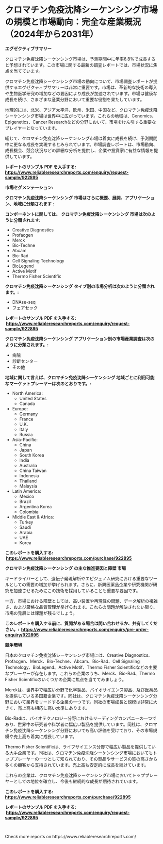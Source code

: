 <p><h1>クロマチン免疫沈降シーケンシング市場の規模と市場動向：完全な産業概況（2024年から2031年）</h1></p><p><strong>エグゼクティブサマリー</strong></p>
<p><p>クロマチン免疫沈降シーケンシング市場は、予測期間中に年率6.8%で成長すると予想されています。この市場に関する最新の調査レポートでは、市場状況に焦点を当てています。</p><p>クロマチン免疫沈降シーケンシング市場の動向について、市場調査レポートが提供するエグゼクティブサマリーは非常に重要です。市場は、革新的な技術の導入や生物医学研究の増加などの要因により成長が加速されています。市場は健康な成長を続け、さまざまな産業分野において重要な役割を果たしています。</p><p>地理的には、北米、アジア太平洋、欧州、米国、中国など、クロマチン免疫沈降シーケンシング市場は世界中に広がっています。これらの地域は、Genomics、Epigenetics、Cancer Researchなどの分野において、市場をけん引する重要なプレイヤーとなっています。</p><p>総じて、クロマチン免疫沈降シーケンシング市場は着実に成長を続け、予測期間中に更なる成長を実現するとみられています。市場調査レポートは、市場動向、成長機会、競合状況などの詳細な分析を提供し、企業や投資家に有益な情報を提供しています。</p></p>
<p><strong>レポートのサンプル PDF を入手する: <a href="https://www.reliableresearchreports.com/enquiry/request-sample/922895">https://www.reliableresearchreports.com/enquiry/request-sample/922895</a></strong></p>
<p><strong>市場セグメンテーション:</strong></p>
<p><strong> クロマチン免疫沈降シーケンシング 市場はさらに概要、展開、アプリケーション、地域に分類されます :</strong></p>
<p><strong>コンポーネントに関しては、 クロマチン免疫沈降シーケンシング 市場は次のように分類されます: &nbsp;</strong></p>
<p><ul><li>Creative Diagnostics</li><li>Profacgen</li><li>Merck</li><li>Bio-Techne</li><li>Abcam</li><li>Bio-Rad</li><li>Cell Signaling Technology</li><li>BioLegend</li><li>Active Motif</li><li>Thermo Fisher Scientific</li></ul></p>
<p><strong> クロマチン免疫沈降シーケンシング タイプ別の市場分析は次のように分類されます。:</strong></p>
<p><ul><li>DNAse-seq</li><li>フェアセック</li></ul></p>
<p><strong>レポートのサンプル PDF を入手する: &nbsp;<a href="https://www.reliableresearchreports.com/enquiry/request-sample/922895">https://www.reliableresearchreports.com/enquiry/request-sample/922895</a></strong></p>
<p><strong> クロマチン免疫沈降シーケンシング アプリケーション別の市場産業調査は次のように分類されます。:</strong></p>
<p><ul><li>病院</li><li>診断センター</li><li>その他</li></ul></p>
<p><strong>地域に関して言えば、クロマチン免疫沈降シーケンシング 地域ごとに利用可能なマーケットプレーヤーは次のとおりです。:</strong></p>
<p><ul>
    <li>
        North America:
        <ul>
            <li>United States</li>
            <li>Canada</li>
        </ul>
    </li>
    <li>
        Europe:
        <ul>
            <li>Germany</li>
            <li>France</li>
            <li>U.K.</li>
            <li>Italy</li>
            <li>Russia</li>
        </ul>
    </li>
    <li>
        Asia-Pacific:
        <ul>
            <li>China</li>
            <li>Japan</li>
            <li>South Korea</li>
            <li>India</li>
            <li>Australia</li>
            <li>China Taiwan</li>
            <li>Indonesia</li>
            <li>Thailand</li>
            <li>Malaysia</li>
        </ul>
    </li>
    <li>
        Latin America:
        <ul>
            <li>Mexico</li>
            <li>Brazil</li>
            <li>Argentina Korea</li>
            <li>Colombia</li>
        </ul>
    </li>
    <li>
        Middle East & Africa:
        <ul>
            <li>Turkey</li>
            <li>Saudi</li>
            <li>Arabia</li>
            <li>UAE</li>
            <li>Korea</li>
        </ul>
    </li>
    </ul></p>
<p><strong>このレポートを購入する: &nbsp;<a href="https://www.reliableresearchreports.com/purchase/922895">https://www.reliableresearchreports.com/purchase/922895</a></strong></p>
<p><strong>クロマチン免疫沈降シーケンシング の主な推進要因と障壁 市場</strong></p>
<p><p>キードライバーとして、遺伝子発現解析やエピジェノム研究における重要なツールとしての需要の増加が挙げられます。さらに、新興医薬品企業や研究機関が研究を加速させるためにこの技術を採用していることも重要な要因です。</p><p>一方、市場における障壁としては、高い装置や再現性の問題、データ解析の複雑さ、および厳格な品質管理が挙げられます。これらの問題が解決されない限り、市場の発展には課題が残るでしょう。</p></p>
<p><strong>このレポートを購入する前に、質問がある場合は問い合わせるか、共有してください。:&nbsp; <a href="https://www.reliableresearchreports.com/enquiry/pre-order-enquiry/922895">https://www.reliableresearchreports.com/enquiry/pre-order-enquiry/922895</a></strong></p>
<p><strong>競争環境</strong></p>
<p><p>日本のクロマチン免疫沈降シーケンシング市場には、Creative Diagnostics、Profacgen、Merck、Bio-Techne、Abcam、Bio-Rad、Cell Signaling Technology、BioLegend、Active Motif、Thermo Fisher Scientificなどの主要なプレーヤーが存在します。これらの企業のうち、Merck、Bio-Rad、Thermo Fisher Scientificのいくつかの企業に焦点を当ててみましょう。</p><p>Merckは、世界中で幅広い分野で化学製品、バイオサイエンス製品、及び医薬品を提供している多国籍企業です。同社は、クロマチン免疫沈降シーケンシング分野において業界をリードする企業の一つです。同社の市場成長と規模は非常に大きく、売上高も相応に高い水準にあります。</p><p>Bio-Radは、バイオテクノロジー分野におけるリーディングカンパニーの一つであり、世界中の研究者や科学者に幅広い製品を提供しています。同社は、クロマチン免疫沈降シーケンシング分野においても高い評価を受けており、その市場規模や売上高も着実に成長しています。</p><p>Thermo Fisher Scientificは、ライフサイエンス分野で幅広い製品を提供している大手企業です。同社は、クロマチン免疫沈降シーケンシング市場においてもトッププレーヤーの一つとして知られており、その製品やサービスの質の高さから多くの顧客から支持されています。売上高も安定的に成長を続けています。</p><p>これらの企業は、クロマチン免疫沈降シーケンシング市場においてトッププレーヤーとしての地位を確立し、今後も継続的な成長が期待されています。</p></p>
<p><strong>このレポートを購入する: &nbsp; <a href="https://www.reliableresearchreports.com/purchase/922895">https://www.reliableresearchreports.com/purchase/922895</a></strong></p>
<p><strong>レポートのサンプル PDF を入手する: &nbsp;<a href="https://www.reliableresearchreports.com/enquiry/request-sample/922895">https://www.reliableresearchreports.com/enquiry/request-sample/922895</a></strong><strong></strong></p>
<p>&nbsp;</p>
<p>Check more reports on https://www.reliableresearchreports.com/</p>